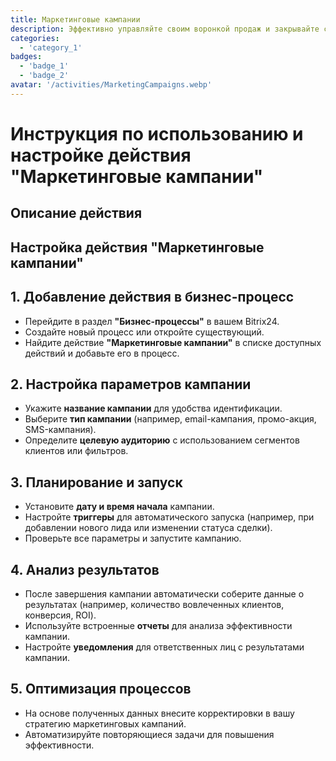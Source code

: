```yaml
---
title: Маркетинговые кампании
description: Эффективно управляйте своим воронкой продаж и закрывайте сделки быстрее.
categories: 
  - 'category_1'
badges: 
  - 'badge_1'
  - 'badge_2'
avatar: '/activities/MarketingCampaigns.webp'
---
```

# Инструкция по использованию и настройке действия "Маркетинговые кампании"

## Описание действия

## **Настройка действия "Маркетинговые кампании"**

## 1. Добавление действия в бизнес-процесс
- Перейдите в раздел **"Бизнес-процессы"** в вашем Bitrix24.
- Создайте новый процесс или откройте существующий.
- Найдите действие **"Маркетинговые кампании"** в списке доступных действий и добавьте его в процесс.

## 2. Настройка параметров кампании
- Укажите **название кампании** для удобства идентификации.
- Выберите **тип кампании** (например, email-кампания, промо-акция, SMS-кампания).
- Определите **целевую аудиторию** с использованием сегментов клиентов или фильтров.

## 3. Планирование и запуск
- Установите **дату и время начала** кампании.
- Настройте **триггеры** для автоматического запуска (например, при добавлении нового лида или изменении статуса сделки).
- Проверьте все параметры и запустите кампанию.

## 4. Анализ результатов
- После завершения кампании автоматически соберите данные о результатах (например, количество вовлеченных клиентов, конверсия, ROI).
- Используйте встроенные **отчеты** для анализа эффективности кампании.
- Настройте **уведомления** для ответственных лиц с результатами кампании.

## 5. Оптимизация процессов
- На основе полученных данных внесите корректировки в вашу стратегию маркетинговых кампаний.
- Автоматизируйте повторяющиеся задачи для повышения эффективности.